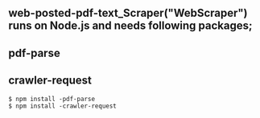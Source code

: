 ## web-posted-pdf-text_Scraper("WebScraper") runs on Node.js and needs following packages;

## pdf-parse  
## crawler-request  
```
$ npm install -pdf-parse  
$ npm install -crawler-request
```
